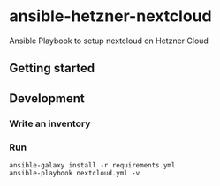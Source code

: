 # ansible-hetzner-nextcloud

Ansible Playbook to setup nextcloud on Hetzner Cloud

## Getting started

## Development

### Write an inventory

### Run

```console
ansible-galaxy install -r requirements.yml
ansible-playbook nextcloud.yml -v 
```